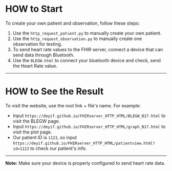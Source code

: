 # HOW to Start

To create your own patient and observation, follow these steps:

1. Use the `http_request_patient.py` to manually create your own patient.
2. Use the `http_request_observation.py` to manually create one observation for testing.
3. To send heart rate values to the FHIR server, connect a device that can send data through Bluetooth.
4. Use the `BLEGW.html` to connect your bluetooth device and check, send the Heart Rate value.

---

# HOW to See the Result

To visit the website, use the root link + file's name. For example:

- Input `https://deyif.github.io/FHIRserver_HTTP_HTML/BLEGW_B17.html` to visit the BLEGW page.
- Input `https://deyif.github.io/FHIRserver_HTTP_HTML/graph_B17.html` to visit the plot page.
- Our patient ID is `1123`, so input `https://deyif.github.io/FHIRserver_HTTP_HTML/patientview.html?id=1123` to check our patient's info.

---

**Note:** Make sure your device is properly configured to send heart rate data.
